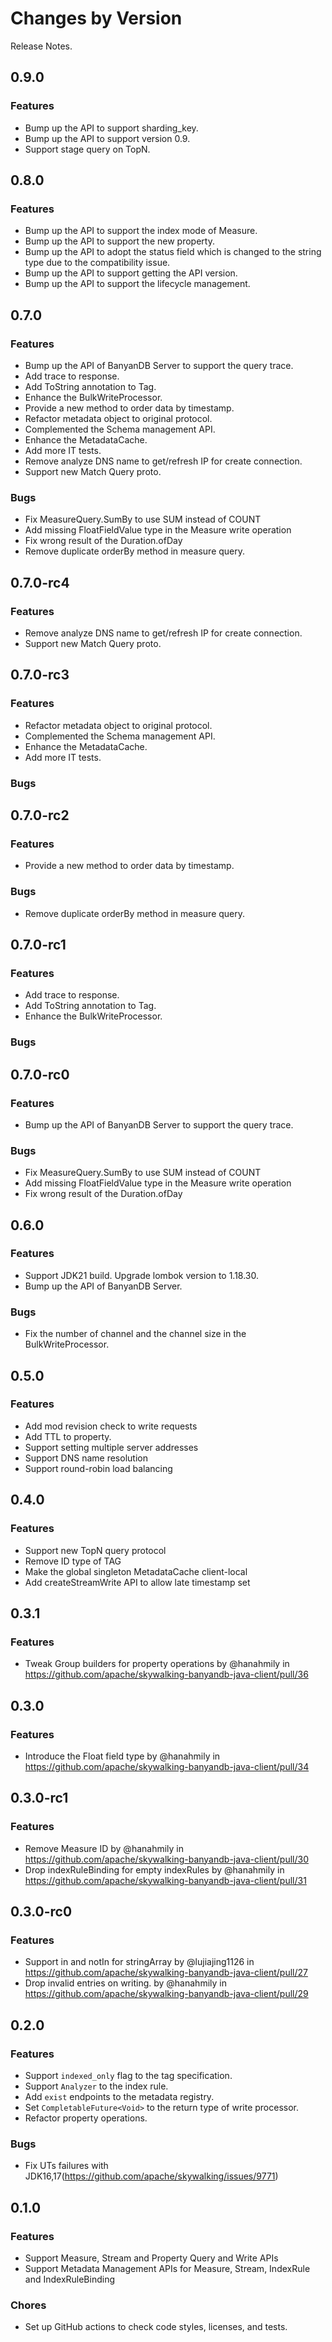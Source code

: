 Changes by Version
==================
Release Notes.

0.9.0
------------------

### Features

* Bump up the API to support sharding_key.
* Bump up the API to support version 0.9.
* Support stage query on TopN.

0.8.0
------------------

### Features

* Bump up the API to support the index mode of Measure.
* Bump up the API to support the new property.
* Bump up the API to adopt the status field which is changed to the string type due to the compatibility issue.
* Bump up the API to support getting the API version.
* Bump up the API to support the lifecycle management.

0.7.0
------------------

### Features

* Bump up the API of BanyanDB Server to support the query trace.
* Add trace to response.
* Add ToString annotation to Tag.
* Enhance the BulkWriteProcessor.
* Provide a new method to order data by timestamp.
* Refactor metadata object to original protocol.
* Complemented the Schema management API.
* Enhance the MetadataCache.
* Add more IT tests.
* Remove analyze DNS name to get/refresh IP for create connection.
* Support new Match Query proto.

### Bugs

* Fix MeasureQuery.SumBy to use SUM instead of COUNT
* Add missing FloatFieldValue type in the Measure write operation
* Fix wrong result of the Duration.ofDay
* Remove duplicate orderBy method in measure query.

0.7.0-rc4
------------------

### Features

* Remove analyze DNS name to get/refresh IP for create connection.
* Support new Match Query proto.

0.7.0-rc3
------------------

### Features

* Refactor metadata object to original protocol.
* Complemented the Schema management API.
* Enhance the MetadataCache.
* Add more IT tests.

### Bugs

0.7.0-rc2
------------------

### Features

* Provide a new method to order data by timestamp.

### Bugs
* Remove duplicate orderBy method in measure query.

0.7.0-rc1
------------------

### Features

* Add trace to response.
* Add ToString annotation to Tag.
* Enhance the BulkWriteProcessor.

### Bugs

0.7.0-rc0
------------------

### Features

* Bump up the API of BanyanDB Server to support the query trace.

### Bugs

* Fix MeasureQuery.SumBy to use SUM instead of COUNT
* Add missing FloatFieldValue type in the Measure write operation
* Fix wrong result of the Duration.ofDay

0.6.0
------------------

### Features

* Support JDK21 build. Upgrade lombok version to 1.18.30.
* Bump up the API of BanyanDB Server.

### Bugs

* Fix the number of channel and the channel size in the BulkWriteProcessor.


0.5.0
------------------

### Features

* Add mod revision check to write requests
* Add TTL to property.
* Support setting multiple server addresses 
* Support DNS name resolution
* Support round-robin load balancing

0.4.0
------------------

### Features
* Support new TopN query protocol
* Remove ID type of TAG
* Make the global singleton MetadataCache client-local
* Add createStreamWrite API to allow late timestamp set

0.3.1
------------------

### Features
* Tweak Group builders for property operations by @hanahmily in https://github.com/apache/skywalking-banyandb-java-client/pull/36


0.3.0
------------------

### Features
* Introduce the Float field type by @hanahmily in https://github.com/apache/skywalking-banyandb-java-client/pull/34

0.3.0-rc1
------------------

### Features
* Remove Measure ID by @hanahmily in https://github.com/apache/skywalking-banyandb-java-client/pull/30
* Drop indexRuleBinding for empty indexRules by @hanahmily in https://github.com/apache/skywalking-banyandb-java-client/pull/31


0.3.0-rc0
------------------

### Features

* Support in and notIn for stringArray by @lujiajing1126 in https://github.com/apache/skywalking-banyandb-java-client/pull/27
* Drop invalid entries on writing. by @hanahmily in https://github.com/apache/skywalking-banyandb-java-client/pull/29


0.2.0
------------------

### Features

- Support `indexed_only` flag to the tag specification.
- Support `Analyzer` to the index rule.
- Add `exist` endpoints to the metadata registry.
- Set `CompletableFuture<Void>` to the return type of write processor.
- Refactor property operations.

### Bugs

- Fix UTs failures with JDK16,17(https://github.com/apache/skywalking/issues/9771)


0.1.0
------------------

### Features

- Support Measure, Stream and Property Query and Write APIs
- Support Metadata Management APIs for Measure, Stream, IndexRule and IndexRuleBinding

### Chores

- Set up GitHub actions to check code styles, licenses, and tests.
